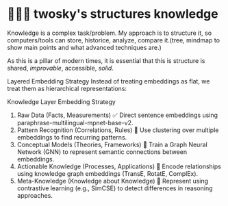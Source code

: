# 🧠💥🐵 twosky's structures knowledge
Knowledge is a complex task/problem.
My approach is to structure it, so computers/tools can store, historice, analyze, compare it.(tree, mindmap to show main points and what advanced techniques are.)

As this is a pillar of modern times, it is essential that this is structure is shared, *improvable*, accessible, *solid*.

Layered Embedding Strategy
Instead of treating embeddings as flat, we treat them as hierarchical representations:

Knowledge Layer	Embedding Strategy
1. Raw Data (Facts, Measurements)	✅ Direct sentence embeddings using paraphrase-multilingual-mpnet-base-v2.
2. Pattern Recognition (Correlations, Rules)	🔹 Use clustering over multiple embeddings to find recurring patterns.
3. Conceptual Models (Theories, Frameworks)	🔹 Train a Graph Neural Network (GNN) to represent semantic connections between embeddings.
4. Actionable Knowledge (Processes, Applications)	🔹 Encode relationships using knowledge graph embeddings (TransE, RotatE, ComplEx).
5. Meta-Knowledge (Knowledge about Knowledge)	🔹 Represent using contrastive learning (e.g., SimCSE) to detect differences in reasoning approaches.
